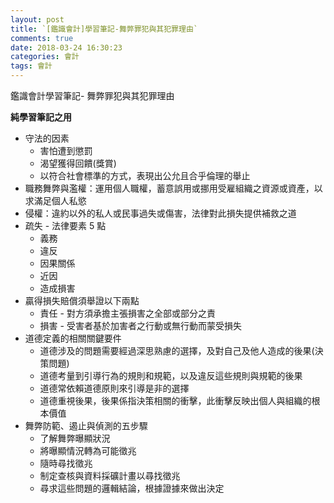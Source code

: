 ```yaml
---
layout: post
title: `[鑑識會計]學習筆記-舞弊罪犯與其犯罪理由`
comments: true
date: 2018-03-24 16:30:23
categories: 會計
tags: 會計
---
```


鑑識會計學習筆記- 舞弊罪犯與其犯罪理由

**純學習筆記之用**

<!-- more -->

* 守法的因素
  * 害怕遭到懲罰
  * 渴望獲得回饋(獎賞)
  * 以符合社會標準的方式，表現出公允且合乎倫理的舉止
* 職務舞弊與濫權：運用個人職權，蓄意誤用或挪用受雇組織之資源或資產，以求滿足個人私慾
* 侵權：違約以外的私人或民事過失或傷害，法律對此損失提供補救之道
* 疏失 - 法律要素 5 點
  * 義務
  * 違反
  * 因果關係
  * 近因
  * 造成損害
* 贏得損失賠償須舉證以下兩點
  * 責任 - 對方須承擔主張損害之全部或部分之責
  * 損害 - 受害者基於加害者之行動或無行動而蒙受損失
* 道德定義的相關關鍵要件
  * 道德涉及的問題需要經過深思熟慮的選擇，及對自己及他人造成的後果(決策問題)
  * 道德考量到引導行為的規則和規範，以及違反這些規則與規範的後果
  * 道德常依賴道德原則來引導是非的選擇
  * 道德重視後果，後果係指決策相關的衝擊，此衝擊反映出個人與組織的根本價值 
* 舞弊防範、遏止與偵測的五步驟
  * 了解舞弊曝顯狀況 
  * 將曝顯情況轉為可能徵兆
  * 隨時尋找徵兆
  * 制定查核與資料採礦計畫以尋找徵兆
  * 尋求這些問題的邏輯結論，根據證據來做出決定